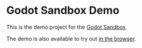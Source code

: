 # Godot Sandbox Demo

This is the demo project for the [Godot Sandbox](https://github.com/libriscv/godot-sandbox).

The demo is also available to try out [in the browser](https://ifiregames.itch.io/godot-sandbox-demo).
